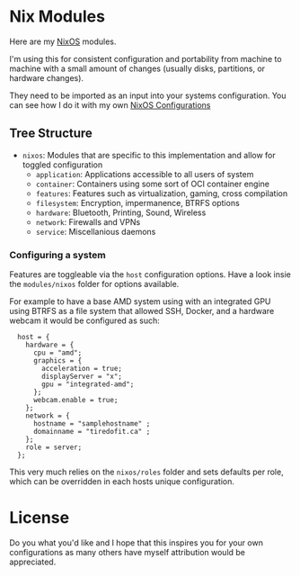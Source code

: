 #  Nix Modules

Here are my [NixOS](https://nixos.org/) modules.

I'm using this for consistent configuration and portability from machine to machine with a small amount of changes (usually disks, partitions, or hardware changes).

They need to be imported as an input into your systems configuration. You can see how I do it with my own [NixOS Configurations](https://github.com/tiredofit/nixos-config)

## Tree Structure
- `nixos`: Modules that are specific to this implementation and allow for toggled configuration
  - `application`: Applications accessible to all users of system
  - `container`: Containers using some sort of OCI container engine
  - `features`: Features such as virtualization, gaming, cross compilation
  - `filesystem`: Encryption, impermanence, BTRFS options
  - `hardware`: Bluetooth, Printing, Sound, Wireless
  - `network`: Firewalls and VPNs
  - `service`: Miscellanious daemons

### Configuring a system

Features are toggleable via the `host` configuration options. Have a look insie the `modules/nixos` folder for options available.

For example to have a base AMD system using with an integrated GPU using BTRFS as a file system that allowed SSH, Docker, and a hardware webcam it would be configured as such:

```
  host = {
    hardware = {
      cpu = "amd";
      graphics = {
        acceleration = true;
        displayServer = "x";
        gpu = "integrated-amd";
      };
      webcam.enable = true;
    };
    network = {
      hostname = "samplehostname" ;
      domainname = "tiredofit.ca" ;
    };
    role = server;
  };
```

This very much relies on the `nixos/roles` folder and sets defaults per role, which can be overridden in each hosts unique configuration.

# License

Do you what you'd like and I hope that this inspires you for your own configurations as many others have myself attribution would be appreciated.
